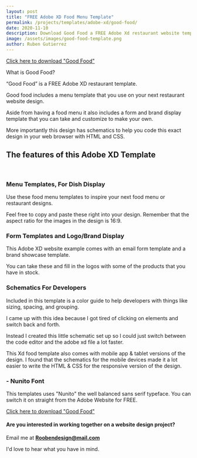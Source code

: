 ```yaml
---
layout: post
title: "FREE Adobe XD Food Menu Template"
permalink: /projects/templates/adobe-xd/good-food/
date: 2020-11-10
description: Download Good Food a FREE Adobe Xd restaurant website template.
image: /assets/images/good-food-template.png
author: Ruben Gutierrez
---
```


[Click here to download "Good Food"](https://gum.co/siLZq)

What is Good Food?

“Good Food” is a FREE Adobe XD restaurant template.

Good food includes a menu template that you use on your next restaurant website design.

Aside from having a food menu it also includes a form and brand display template that you can take and customize to make your own.

More importantly this design has schematics to help you code this exact design in your web browser with HTML and CSS. 

## The features of this Adobe XD Template

<br/>

### Menu Templates, For Dish Display

Use these food menu templates to inspire your next food menu or restaurant designs.

Feel free to copy and paste these right into your design.
Remember that the aspect ratio for the images in the design is 16:9.

### Form Templates and Logo/Brand Display

This Adobe XD website example comes with an email form template and a brand showcase template.

You can take these and fill in the logos with some of the products that you have in stock.

### Schematics For Developers

Included in this template is a color guide to help developers with things like sizing, spacing, and grouping.

I came up with this idea because I got tired of clicking on elements and switch back and forth.

Instead I created this little schematic set up so I could just switch between the code editor and the adobe xd file a lot faster.

This Xd food template also comes with mobile app & tablet versions of the design. I found that the schematics for the mobile devices made it a lot easier to write the HTML & CSS for the responsive version of the design. 

### - Nunito Font

This templates uses "Nunito" the well balanced sans serif typeface. You can switch it on straight from the Adobe Website for FREE.  

[Click here to download "Good Food"](https://gum.co/siLZq)


#### Are you interested in working together on a website design project?

Email me at **Roobendesign@mail.com**

I'd love to hear what you have in mind.

